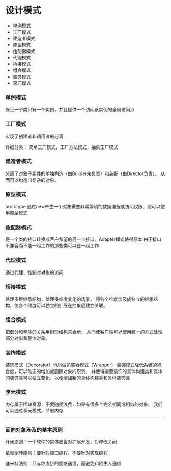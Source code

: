 # 设计模式
* 单例模式
* 工厂模式
* 建造者模式
* 原型模式
* 适配器模式
* 代理模式
* 桥接模式
* 组合模式
* 装饰模式
* 享元模式

### 单例模式
保证一个类只有一个实例，并且提供一个访问该实例的全局访问点

### 工厂模式
实现了创建者和调用者的分离

详细分类： 简单工厂模式，工厂方法模式，抽象工厂模式

### 建造者模式
分离了对象子组件的单独构造（由Builder来负责）和装配（由Director负责）。
从而可以构造出复杂的对象。

### 原型模式
prototype
通过new产生一个对象需要非常繁琐的数据准备或访问权限，则可以使用原型模式

###  适配器模式
将一个类的接口转换成客户希望的另一个接口。Adapter模式使得原本
由于接口不兼容而不能一起工作的那些类可以在一起工作

### 代理模式
通过代理，控制对对象的访问

### 桥接模式
处理多层继承结构，处理多维度变化的场景，
将各个维度涉及成独立的继承结构，使各个维度可以独立的扩展在抽象层建立关联。

### 组合模式
把部分和整体的关系用树形结构来表示，
从而使客户端可以使用统一的方式处理部分对象和整体对象。

### 装饰模式
装饰模式（Decorator）也叫做包装器模式（Wrapper）
装饰模式降低系统的耦合度，可以动态的增加或删除对象的职责，
并使得需要装饰的具体构建类和具体的装饰类可以独立变化，以便增加新的具体构建类和具体装饰类

### 享元模式
内存属于稀缺资源，不要随便浪费，如果有很多个完全相同或相似的对象，
我们可以通过享元模式，节省内存

------------

### 面向对象涉及的基本原则
开闭原则：一个软件的实体应当对扩展开发，对修改关闭

依赖倒转原则：要针对接口编程，不要针对实现编程

迪米特法则：只与你直接的朋友通信，而避免和陌生人通信

